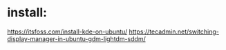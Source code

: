 # install:
https://itsfoss.com/install-kde-on-ubuntu/
https://tecadmin.net/switching-display-manager-in-ubuntu-gdm-lightdm-sddm/

